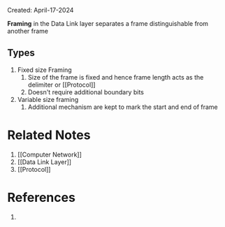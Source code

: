 Created: April-17-2024

**Framing** in the Data Link layer separates a frame distinguishable from another frame
## Types

1. Fixed size Framing
	1. Size of the frame is fixed and hence frame length acts as the delimiter or [[Protocol]]
	2. Doesn't require additional boundary bits
2. Variable size framing
	1. Additional mechanism are kept to mark the start and end of frame

# Related Notes

1. [[Computer Network]]
2. [[Data Link Layer]]
3. [[Protocol]]
# References

1. 